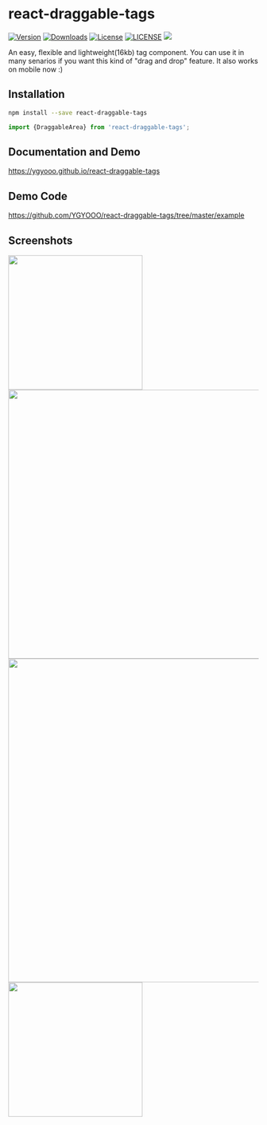 # react-draggable-tags
[![Version](https://img.shields.io/badge/npm-v0.3.5-blue.svg?logo=npm)](https://www.npmjs.com/package/react-draggable-tags)
[![Downloads](https://img.shields.io/badge/downloads-800%2Fmonth-blue.svg)](https://www.npmjs.com/package/react-draggable-tags)
[![License](https://img.shields.io/badge/license-MIT-green.svg)](LICENSE)
[![LICENSE](https://img.shields.io/badge/license-Anti%20996-green.svg)](https://github.com/996icu/996.ICU/blob/master/LICENSE)
[![](https://img.shields.io/badge/Weibo-%40YGY%E7%9A%84%E5%B0%8F%E5%8F%B7-red.svg?logo=Sina%20Weibo)](https://weibo.com/u/5352731024)


An easy, flexible and lightweight(16kb) tag component. You can use it in many senarios if you want this kind of "drag and drop" feature.
It also works on mobile now :)

## Installation
```sh
npm install --save react-draggable-tags
```

```js
import {DraggableArea} from 'react-draggable-tags';
```

## Documentation and Demo
https://ygyooo.github.io/react-draggable-tags

## Demo Code
https://github.com/YGYOOO/react-draggable-tags/tree/master/example

## Screenshots
<img src="https://github.com/YGYOOO/react-draggable-tags/raw/master/imgs/AddAddDelete.gif" width="270">
<img src="https://github.com/YGYOOO/react-draggable-tags/raw/master/imgs/CrossAreaDrag.gif" width="540">
<img src="https://github.com/YGYOOO/react-draggable-tags/raw/master/imgs/TagsInTags.gif" width="650">
<img src="https://github.com/YGYOOO/react-draggable-tags/raw/master/imgs/DraggableList.gif" width="270">
